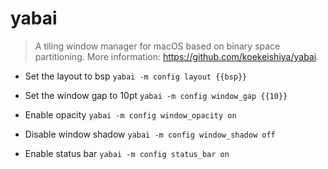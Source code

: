 # yabai
> A tiling window manager for macOS based on binary space partitioning.
> More information: <https://github.com/koekeishiya/yabai>.

- Set the layout to bsp
`yabai -m config layout {{bsp}}`

- Set the window gap to 10pt
`yabai -m config window_gap {{10}}`

- Enable opacity
`yabai -m config window_opacity on`

- Disable window shadow
`yabai -m config window_shadow off`

- Enable status bar
`yabai -m config status_bar on`
